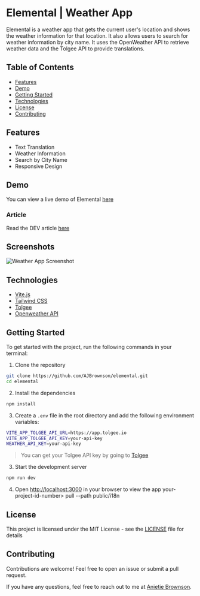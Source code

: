 # Elemental | Weather App

Elemental is a weather app that gets the current user's location and shows the weather information for that location. It also allows users to search for weather information by city name. It uses the OpenWeather API to retrieve weather data and the Tolgee API to provide translations.

## Table of Contents

- [Features](#features)
- [Demo](#demo)
- [Getting Started](#getting-started)
- [Technologies](#technologies)
- [License](#license)
- [Contributing](#contributing)

## Features

- Text Translation
- Weather Information
- Search by City Name
- Responsive Design

## Demo

You can view a live demo of Elemental [here](https://elemental-ten.vercel.app)

### Article
Read the DEV article [here](https://dev.to/anni/how-to-build-a-weather-forecast-app-with-react-typescript-tolgee-and-openweather-api-2197)

## Screenshots

![Weather App Screenshot](https://github.com/user-attachments/assets/6030830a-ab59-407e-ae1a-cde012179360)

## Technologies

- [Vite.js](https://vite.dev)
- [Tailwind CSS](https://tailwindcss.com)
- [Tolgee](https://tolgee.io)
- [Openweather API](https://openweathermap.org/api)

## Getting Started

To get started with the project, run the following commands in your terminal:

1. Clone the repository

```bash
git clone https://github.com/AJBrownson/elemental.git
cd elemental
```

2. Install the dependencies

```bash
npm install
```

3. Create a `.env` file in the root directory and add the following environment variables:

```bash
VITE_APP_TOLGEE_API_URL=https://app.tolgee.io
VITE_APP_TOLGEE_API_KEY=your-api-key
WEATHER_API_KEY=your-api-key
```

> You can get your Tolgee API key by going to [Tolgee](https://app.tolgee.io)

3. Start the development server

```bash
npm run dev
```

4. Open [http://localhost:3000](http://localhost:3000) in your browser to view the app
your-project-id-number> pull --path public/i18n

## License

This project is licensed under the MIT License - see the [LICENSE](LICENSE) file for details

## Contributing

Contributions are welcome! Feel free to open an issue or submit a pull request.

If you have any questions, feel free to reach out to me at [Anietie Brownson](https://x.com/TechieAnni).
